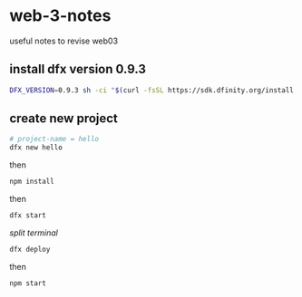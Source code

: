 # web-3-notes
useful notes to revise web03


## install dfx version 0.9.3
```bash
DFX_VERSION=0.9.3 sh -ci "$(curl -fsSL https://sdk.dfinity.org/install.sh)"
```

## create new project
```bash
# project-name = hello
dfx new hello
```
then
```bash
npm install
```
then
```bash
dfx start
```
*split terminal*
```bash
dfx deploy
```
then 
```bash
npm start
```

